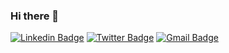 ### Hi there 👋
[![Linkedin Badge](https://img.shields.io/badge/-marcoacf-blue?style=flat&logo=Linkedin&logoColor=white&link=https://www.linkedin.com/in/marcoacf/)](https://www.linkedin.com/in/marcoacf/)
[![Twitter Badge](https://img.shields.io/badge/-@marcoacf-1ca0f1?style=flat&labelColor=1ca0f1&logo=twitter&logoColor=white&link=https://twitter.com/marcoacf)](https://twitter.com/marcoacf)
[![Gmail Badge](https://img.shields.io/badge/-marcoacf-c14438?style=flat&logo=Gmail&logoColor=white&link=mailto:marcoacf@gmail.com)](mailto:marcoacf@gmail.com)
<!--
**marcoacf/marcoacf** is a ✨ _special_ ✨ repository because its `README.md` (this file) appears on your GitHub profile.

## Latest tweet
[<img src="https://hcti.io/v1/image/c551d575-c4ee-4d81-a037-712351336b0a" width="400">](https://twitter.com/marcoacf/status/1323822384487534592)

![Github Stats](https://github-readme-stats.vercel.app/api?username=itgoyo&bg_color=30,e96443,904e95&title_color=fff&text_color=fff)

![](https://raw.githubusercontent.com/marcoacf/github-stats-transparent/output/generated/overview.svg)
![](https://raw.githubusercontent.com/marcoacf/github-stats-transparent/output/generated/languages.svg)

